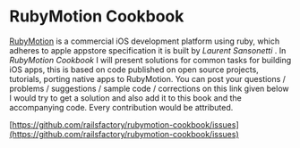 
# RubyMotion Cookbook

[RubyMotion](http://www.rubymotion.com/) is a commercial iOS development platform using ruby, which adheres to apple appstore specification it is built by _Laurent Sansonetti_ . In _RubyMotion Cookbook_ I will present solutions for common tasks for building iOS apps, this is based on code published on open source projects, tutorials, porting native apps to RubyMotion. You can post your questions / problems / suggestions / sample code / corrections on this  link given below I would try to get a solution and also add it to this book and the accompanying code. Every contribution would be attributed.

[https://github.com/railsfactory/rubymotion-cookbook/issues](https://github.com/railsfactory/rubymotion-cookbook/issues)


